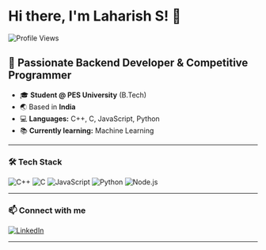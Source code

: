# Hi there, I'm Laharish S! 👋

![Profile Views](https://komarev.com/ghpvc/?username=laharish07&color=blue)

## 🚀 Passionate Backend Developer & Competitive Programmer

- 🎓 **Student @ PES University** (B.Tech)
- 🌏 Based in **India**
- 💻 **Languages:** C++, C, JavaScript, Python
- 📚 **Currently learning:** Machine Learning

---

### 🛠️ Tech Stack

![C++](https://img.shields.io/badge/C++-00599C?style=flat&logo=c%2B%2B&logoColor=white)
![C](https://img.shields.io/badge/C-00599C?style=flat&logo=c&logoColor=white)
![JavaScript](https://img.shields.io/badge/JavaScript-F7DF1E?style=flat&logo=javascript&logoColor=black)
![Python](https://img.shields.io/badge/Python-3776AB?style=flat&logo=python&logoColor=white)
![Node.js](https://img.shields.io/badge/Node.js-339933?style=flat&logo=node.js&logoColor=white)

---

### 📫 Connect with me

[![LinkedIn](https://img.shields.io/badge/LinkedIn-blue?style=flat&logo=linkedin&logoColor=white)](https://www.linkedin.com/in/laharish-s-74942b317/)

---

<!--
**laharish07/laharish07** is a ✨ _special_ ✨ repository because its `README.md` (this file) appears on your GitHub profile.
-->
